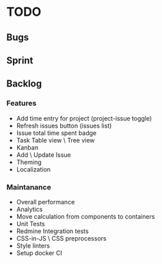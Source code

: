# TODO

## Bugs

## Sprint

## Backlog

### Features

* Add time entry for project (project-issue toggle)
* Refresh issues button (issues list)
* Issue total time spent badge
* Task Table view \ Tree view
* Kanban
* Add \ Update Issue
* Theming
* Localization

### Maintanance

* Overall performance
* Analytics
* Move calculation from components to containers
* Unit Tests
* Redmine Integration tests
* CSS-in-JS \ CSS preprocessors
* Style linters
* Setup docker CI